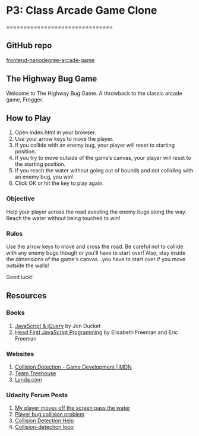 # P3: Class Arcade Game Clone
===============================
## GitHub repo
[frontend-nanodegree-arcade-game](https://github.com/zcardais/frontend-nanodegree-arcade-game.git)

## The Highway Bug Game
Welcome to The Highway Bug Game. A throwback to the classic arcade game, Frogger.

## How to Play
1. Open index.html in your browser.
2. Use your arrow keys to move the player.
3. If you collide with an enemy bug, your player will reset to starting position.
4. If you try to move outside of the game’s canvas, your player will reset to the starting position.
5. If you reach the water without going out of bounds and not colliding with an enemy bug, you win!
6. Click OK or hit the <return> key to play again.

### Objective
Help your player across the road avoiding the enemy bugs along the way. Reach the water without being touched to win!

### Rules
Use the arrow keys to move and cross the road. Be careful not to collide with any enemy bugs though or you'll have to start over! Also, stay inside the dimensions of the game's canvas…you have to start over if you move outside the walls!

Good luck!

## Resources

### Books
1. [JavaScript & jQuery](http://www.amazon.com/gp/product/1118531647/ref=pd_lpo_sbs_dp_ss_1?pf_rd_p=1944687502&pf_rd_s=lpo-top-stripe-1&pf_rd_t=201&pf_rd_i=144934013X&pf_rd_m=ATVPDKIKX0DER&pf_rd_r=0B3RHN34P1FT05WZ6NZX) by Jon Ducket
2. [Head First JavaScript Programming](http://www.amazon.com/Head-First-JavaScript-Programming-Freeman/dp/144934013X) by Elisabeth Freeman and Eric Freeman

### Websites
1. [Collision Detection - Game Development | MDN](https://developer.mozilla.org/en-US/docs/Games/Workflows/2D_Breakout_game_pure_JavaScript/Collision_detection)
2. [Team Treehouse](https://teamtreehouse.com/library/objectoriented-javascript)
3. [Lynda.com](http://www.lynda.com/JavaScript-tutorials/JavaScript-Functions/148137-2.html)

### Udacity Forum Posts
1. [My player moves off the screen pass the water](https://discussions.udacity.com/t/my-player-moves-off-the-screen-pass-the-water/42425/6)
2. [Player bug collision problem](https://discussions.udacity.com/t/player-bug-collision-problem/15068)
3. [Collision Detection Help](https://discussions.udacity.com/t/collision-detection-help/30442)
4. [Collision-detection loop](https://discussions.udacity.com/t/collision-detection-loop/39113)
